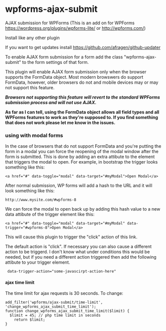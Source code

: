 # wpforms-ajax-submit

AJAX submission for WPForms
(This is an add on for WPForms https://wordpress.org/plugins/wpforms-lite/ or http://wpforms.com/)

Install like any other plugin

If you want to get updates install https://github.com/afragen/github-updater

To enable AJAX form submission for a form add the class "wpforms-ajax-submit"
to the form settings of that form.

This plugin will enable AJAX form submission only when the browser supports the FormData object.
Most modern browswers do support FormData, however, older browsers do not and mobile devices
may or may not support this feature.

***Browsers not supporting this feature will revert to the standard WPForms submission process and will not use AJAX.***

**As far as I can tell, using the FormData object allows all field types and all WPForms features to
work as they're supposed to. If you find something that does not work please let me know in the issues.**


### using with modal forms

In the case of browsers that do not support FormData and you're putting the form in a modal you can
force the reopening of the modal window after the form is submitted. This is done by adding an extra
attibute to the element that triggers the modal to open. For example, in bootstrap the trigger looks
something like this:
```
<a href="#" data-toggle="modal" data-target="#myModal">Open Modal</a>
```
After normal submission, WP forms will add a hash to the URL and it will look something like this:
```
http://www.mysite.com/#wpforms-8
```
We can force the modal to open back up by adding this hash value to a new data attibute
of the trigger element like this:
```
<a href="#" data-toggle="modal" data-target="#myModal" data-trigger="#wpforms-8">Open Modal</a>
```
This will cause this plugin to trigger the "click" action of this link.

The default action is "click". If necessary you can also cause a different action to be triggerd.
I don't know what under conditions this would be needed, but if you need a different action triggered
then add the following attibute to your trigger element.
```
 data-trigger-action="some-javascirpt-action-here"
```
#### ajax time limit
The time limit for ajax requests is 30 seconds. To change:
```
add_filter('wpforms/ajax-submit/time-limit', 'change_wpforms_ajax_submit_time_limit');
function change_wpforms_ajax_submit_time_limit($limit) {
  $limit = 45; // php time limit in seconds
	return $limit;
}
```

